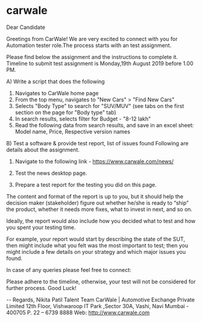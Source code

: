 # carwale
Dear Candidate

Greetings from CarWale!
We are very excited to connect with you for Automation tester role.The process starts with an test assignment.

Please find below the assignment and the instructions to complete it.
Timeline to submit test assignment is Monday,19th August 2019 before 1.00 PM.

A) Write a script that does the following

1. Navigates to CarWale home page
2. From the top menu, navigates to "New Cars" > "Find New Cars"
3. Selects "Body Type" to search for "SUV/MUV" (see tabs on the first section on the page for "Body type" tab)
4. In search results, selects filter for Budget - "8-12 lakh" 
5. Read the following data from search results, and save in an excel sheet:
Model name, Price, Respective version names 


B) Test a software & provide test report, list of issues found
Following are details about the assignment.

1. Navigate to the following link - 
    https://www.carwale.com/news/  

2. Test the news desktop page.

4. Prepare a test report for the testing you did on this page. 

The content and format of the report is up to you, but it should help the decision maker (stakeholder) figure out whether he/she is ready to “ship” the product, whether it needs more fixes, what to invest in next, and so on. 

Ideally, the report would also include how you decided what to test and how you spent your testing time.


For example, your report would start by describing the state of the SUT, then might include what you felt was the most important to test; then you might include a few details on your strategy and which major issues you found.


In case of any queries please feel free to connect:

Please adhere to the timeline, otherwise, your test will not be considered for further process. 
Good Luck!

-- 
Regards,
Nikita Patil
Talent  Team
CarWale | Automotive Exchange Private Limited 
12th Floor, Vishwaroop IT Park ,Sector 30A, Vashi, Navi Mumbai - 400705 
P.  22 – 6739 8888 
Web: http://www.carwale.com
